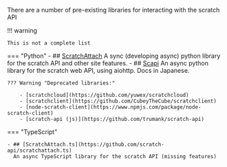 There are a number of pre-existing libraries for interacting with the scratch API

!!! warning

    This is not a complete list

=== "Python"
    - ## [ScratchAttach](https://github.com/TimMcCool/scratchattach)
      A sync (developing async) python library for the scratch API and other site features.
    - ## [Scapi](https://github.com/kakeruzoku/scapi)
      An async python library for the scratch web API, using aiohttp. Docs in Japanese.

    ??? Warning "Deprecated libraries:"

        - [scratchcloud](https://github.com/yuwex/scratchcloud)
        - [scratchclient](https://github.com/CubeyTheCube/scratchclient)
        - [node-scratch-client](https://www.npmjs.com/package/node-scratch-client)
        - [scratch-api (js)](https://github.com/trumank/scratch-api)

=== "TypeScript"
    
    - ## [ScratchAttach.ts](https://github.com/scratch-api/scratchattach.ts)
      An async TypeScript library for the scratch API (missing features)